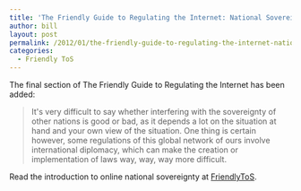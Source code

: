 ```yaml
---
title: 'The Friendly Guide to Regulating the Internet: National Sovereignty'
author: bill
layout: post
permalink: /2012/01/the-friendly-guide-to-regulating-the-internet-national-sovereignty/
categories:
  - Friendly ToS
---
```

The final section of The Friendly Guide to Regulating the Internet has been added:

> It's very difficult to say whether interfering with the sovereignty of other nations is good or bad, as it depends a lot on the situation at hand and your own view of the situation. One thing is certain however, some regulations of this global network of ours involve international diplomacy, which can make the creation or implementation of laws way, way, way more difficult.

Read the introduction to online national sovereignty at <a href="http://blog.friendlytos.org/?p=111" target="_blank">FriendlyToS</a>.